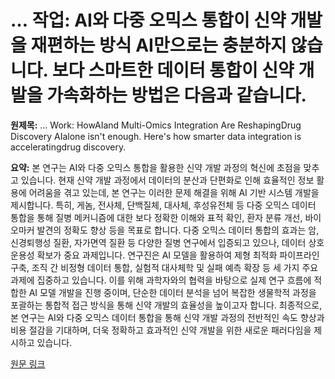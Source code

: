 # … 작업: AI와 다중 오믹스 통합이 신약 개발을 재편하는 방식 AI만으로는 충분하지 않습니다. 보다 스마트한 데이터 통합이 신약 개발을 가속화하는 방법은 다음과 같습니다.

**원제목:** … Work: HowAIand Multi-Omics Integration Are ReshapingDrug Discovery AIalone isn't enough. Here's how smarter data integration is acceleratingdrug discovery.

**요약:** 본 연구는 AI와 다중 오믹스 통합을 활용한 신약 개발 과정의 혁신에 초점을 맞추고 있습니다.  현재 신약 개발 과정에서 데이터의 분산과 단편화로 인해 효율적인 정보 활용에 어려움을 겪고 있는데, 본 연구는 이러한 문제 해결을 위해 AI 기반 시스템 개발을 제시합니다.  특히, 게놈, 전사체, 단백질체, 대사체, 후성유전체 등 다중 오믹스 데이터 통합을 통해 질병 메커니즘에 대한 보다 정확한 이해와 표적 확인, 환자 분류 개선, 바이오마커 발견의 정확도 향상 등을 목표로 합니다. 다중 오믹스 데이터 통합의 효과는 암, 신경퇴행성 질환, 자가면역 질환 등 다양한 질병 연구에서 입증되고 있으나, 데이터 상호운용성 확보가 중요 과제입니다.  연구진은 AI 모델을 활용하여 제형 최적화 파이프라인 구축, 조직 간 비정형 데이터 통합, 실험적 대사체학 및 실패 예측 확장 등 세 가지 주요 과제에 집중하고 있습니다.  이를 위해 과학자와의 협력을 바탕으로 실제 연구 흐름에 적합한 AI 모델 개발을 진행 중이며,  단순한 데이터 분석을 넘어 복잡한 생물학적 과정을 포괄하는 통합적 접근 방식을 통해 신약 개발의 효율성을 높이고자 합니다.  최종적으로,  본 연구는 AI와 다중 오믹스 데이터 통합을 통해 신약 개발 과정의 전반적인 속도 향상과 비용 절감을 기대하며,  더욱 정확하고 효과적인 신약 개발을 위한 새로운 패러다임을 제시하고 있습니다.

[원문 링크](https://ai.northeastern.edu/news/making-data-work)
